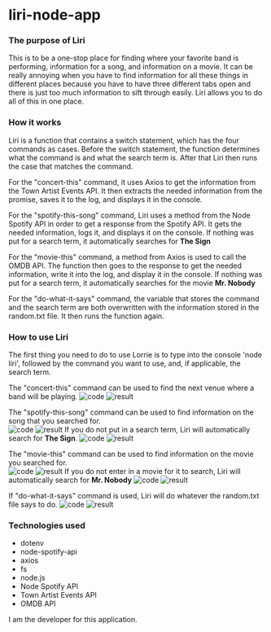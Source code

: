 # liri-node-app
### The purpose of Liri 

This is to be a one-stop place for finding where your favorite band is performing, information for a song, and information on a movie.  It can be really annoying when you have to find information for all these things in different places because you have to have three different tabs open and there is just too much information to sift through easily.  Liri allows you to do all of this in one place.

### How it works

Liri is a function that contains a switch statement, which has the four commands as cases.  Before the switch statement, the function determines what the command is and what the search term is.  After that Liri then runs the case that matches the command.

For the "concert-this" command, it uses Axios to get the information from the Town Artist Events API.  It then extracts the needed information from the promise, saves it to the log, and displays it in the console.

For the "spotify-this-song" command, Liri uses a method from the Node Spotify API in order to get a response from the Spotify API.  It gets the needed information, logs it, and displays it on the console.  If nothing was put for a search term, it automatically searches for **The Sign**

For the "movie-this" command, a method from Axios is used to call the OMDB API.  The function then goes to the response to get the needed information, write it into the log, and display it in the console.  If nothing was put for a search term, it automatically searches for the movie **Mr. Nobody**

For the "do-what-it-says" command, the variable that stores the command and the search term are both overwritten with the information stored in the random.txt file.  It then runs the function again.

### How to use Liri	

The first thing you need to do to use Lorrie is to type into the console 'node liri', followed by the command you want to use, and, if applicable, the search term.

The "concert-this" command can be used to find the next venue where a band will be playing.
![code](/images/Screenshot4.png)
![result](/images/Screenshot5.png)

The "spotify-this-song" command can be used to find information on the song that you searched for.  
![code](/images/Screenshot6.png)
![result](/images/Screenshot7.png)
If you do not put in a search term, Liri will automatically search for **The Sign**.
![code](/images/Screenshot8.png)
![result](/images/Screenshot9.png)

The "movie-this" command can be used to find information on the movie you searched for.  
![code](/images/Screenshot10.png)
![result](/images/Screenshot11.png)
If you do not enter in a movie for it to search, Liri will automatically search for **Mr. Nobody**
![code](/images/Screenshot12.png)
![result](/images/Screenshot13.png)

If "do-what-it-says" command is used, Liri will do whatever the random.txt file says to do.
![code](/images/Screenshot14.png)
![result](/images/Screenshot15.png)

###  Technologies used

* dotenv
* node-spotify-api
* axios
* fs
* node.js
* Node Spotify API
* Town Artist Events API
* OMDB API

I am the developer for this application.
